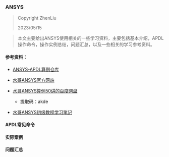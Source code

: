 ### ANSYS

> Copyright ZhenLiu
>
> 2023/05/15



> 本文主要给出ANSYS使用相关的一些学习资料，主要包括基本介绍，APDL操作命令，操作实例总结，问题汇总，以及一些相关的学习参考资料。



#### 参考资料：

- [ANSYS-APDL算例仓库](https://github.com/ZhenLiu666/ANSYS)

- [水哥ANSYS官方网站](https://fscae.com)

- [水哥ANSYS算例50讲的百度网盘](https://pan.baidu.com/s/1c0PeQIbdkm83cvrEA3GxjA?pwd=akde#list/path=%2Fsharelink3792599951-593762539511420%2F经典50讲资料&parentPath=%2Fsharelink3792599951-593762539511420)

  - 提取码：akde

- <a href="ANSYS_APDL_Learning.md">水哥ANSYS初级教程学习笔记</a>

  





#### APDL常见命令





#### 实际案例





#### 问题汇总
